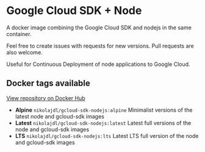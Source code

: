 # Google Cloud SDK + Node

A docker image combining the Google Cloud SDK and nodejs in the same container.

Feel free to create issues with requests for new versions. Pull requests are also welcome.

Useful for Continuous Deployment of node applications to Google Cloud.

## Docker tags available

[View repository on Docker Hub](https://hub.docker.com/r/nikolajdl/gcloud-sdk-nodejs)

- **Alpine** `nikolajdl/gcloud-sdk-nodejs:alpine` Minimalist versions of the latest node and gcloud-sdk images
- **Latest** `nikolajdl/gcloud-sdk-nodejs:latest` Latest full versions of the node and gcloud-sdk images
- **LTS** `nikolajdl/gcloud-sdk-nodejs:lts` Latest LTS full version of the node and gcloud-sdk images
